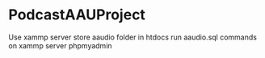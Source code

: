 # PodcastAAUProject
Use xammp server
store aaudio folder in htdocs
run aaudio.sql commands on xammp server phpmyadmin
